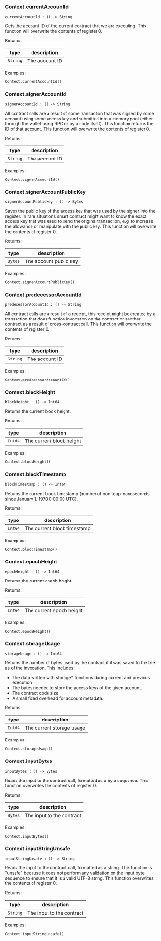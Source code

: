 ### Context.**currentAccountId**

```grain
currentAccountId : () -> String
```

Gets the account ID of the current contract that we are executing.
This function will overwrite the contents of register 0.

Returns:

|type|description|
|----|-----------|
|`String`|The account ID|

Examples:

```grain
Context.currentAccountId()
```

### Context.**signerAccountId**

```grain
signerAccountId : () -> String
```

All contract calls are a result of some transaction that was signed by some account using
some access key and submitted into a memory pool (either through the wallet using RPC or by
a node itself). This function returns the ID of that account.
This function will overwrite the contents of register 0.

Returns:

|type|description|
|----|-----------|
|`String`|The account ID|

Examples:

```grain
Context.signerAccountId()
```

### Context.**signerAccountPublicKey**

```grain
signerAccountPublicKey : () -> Bytes
```

Saves the public key of the access key that was used by the signer into the register. In
rare situations smart contract might want to know the exact access key that was used to send
the original transaction, e.g. to increase the allowance or manipulate with the public key.
This function will overwrite the contents of register 0.

Returns:

|type|description|
|----|-----------|
|`Bytes`|The account public key|

Examples:

```grain
Context.signerAccountPublicKey()
```

### Context.**predecessorAccountId**

```grain
predecessorAccountId : () -> String
```

All contract calls are a result of a receipt, this receipt might be created by a transaction
that does function invocation on the contract or another contract as a result of
cross-contract call.
This function will overwrite the contents of register 0.

Returns:

|type|description|
|----|-----------|
|`String`|The account ID|

Examples:

```grain
Context.predecessorAccountId()
```

### Context.**blockHeight**

```grain
blockHeight : () -> Int64
```

Returns the current block height.

Returns:

|type|description|
|----|-----------|
|`Int64`|The current block height|

Examples:

```grain
Context.blockHeight()
```

### Context.**blockTimestamp**

```grain
blockTimestamp : () -> Int64
```

Returns the current block timestamp (number of
non-leap-nanoseconds since January 1, 1970 0:00:00 UTC).

Returns:

|type|description|
|----|-----------|
|`Int64`|The current block timestamp|

Examples:

```grain
Context.blockTimestamp()
```

### Context.**epochHeight**

```grain
epochHeight : () -> Int64
```

Returns the current epoch height.

Returns:

|type|description|
|----|-----------|
|`Int64`|The current epoch height|

Examples:

```grain
Context.epochHeight()
```

### Context.**storageUsage**

```grain
storageUsage : () -> Int64
```

Returns the number of bytes used by the contract if it was saved to the trie as of the
invocation. This includes:
- The data written with storage* functions during current and previous execution
- The bytes needed to store the access keys of the given account.
- The contract code size
- A small fixed overhead for account metadata.

Returns:

|type|description|
|----|-----------|
|`Int64`|The current storage usage|

Examples:

```grain
Context.storageUsage()
```

### Context.**inputBytes**

```grain
inputBytes : () -> Bytes
```

Reads the input to the contract call, formatted as a byte sequence.
This function overwrites the contents of register 0.

Returns:

|type|description|
|----|-----------|
|`Bytes`|The input to the contract|

Examples:

```grain
Context.inputBytes()
```

### Context.**inputStringUnsafe**

```grain
inputStringUnsafe : () -> String
```

Reads the input to the contract call, formatted as a string.
This function is "unsafe" because it does not perform any validation
on the input byte sequence to ensure that it is a valid UTF-8 string.
This function overwrites the contents of register 0.

Returns:

|type|description|
|----|-----------|
|`String`|The input to the contract|

Examples:

```grain
Context.inputStringUnsafe()
```

